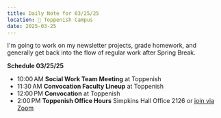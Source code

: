 ```yaml
---
title: Daily Note for 03/25/25
location: 🏫 Toppenish Campus
date: 2025-03-25
---
```

I'm going to work on my newsletter projects, grade homework, and generally get back into the flow of regular work after Spring Break.

**Schedule 03/25/25**

- 10:00 AM **Social Work Team Meeting** at Toppenish
- 11:30 AM **Convocation Faculty Lineup** at Toppenish
- 12:00 PM **Convocation** at Toppenish
- 2:00 PM **Toppenish Office Hours** Simpkins Hall Office 2126 or [join via Zoom]( https://heritage.zoom.us/my/dr.jacob)
